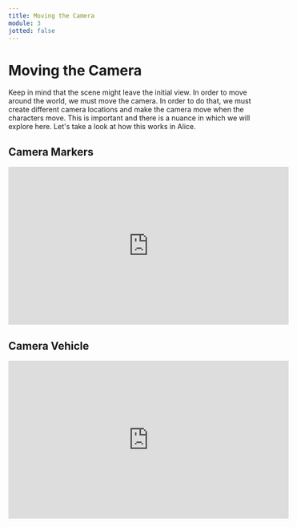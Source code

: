 ```yaml
---
title: Moving the Camera
module: 3
jotted: false
---
```


# Moving the Camera

Keep in mind that the scene might leave the initial view.  In order to move around the world, we must move the camera.  In order to do that, we must create different camera locations and make the camera move when the characters move.  This is important and there is a nuance in which we will explore here.  Let's take a look at how this works in Alice.

<!-- video here -->
## Camera Markers

<iframe width="560" height="315" src="https://umontana.zoom.us/recording/share/uzPXaLVLMvyHRHucoA5qokUdNURDBd7-DDGrk0iFiUawIumekTziMw" frameborder="0" allow="accelerometer; autoplay; encrypted-media; gyroscope; picture-in-picture" allowfullscreen></iframe>

## Camera Vehicle
<!-- camera vehicle -->
<iframe width="560" height="315" src="https://umontana.zoom.us/recording/share/HxtdxQO7cRlSb3yqD7ivZkmU82fOogvWZg2iLKAHTjCwIumekTziMw" frameborder="0" allow="accelerometer; autoplay; encrypted-media; gyroscope; picture-in-picture" allowfullscreen></iframe>